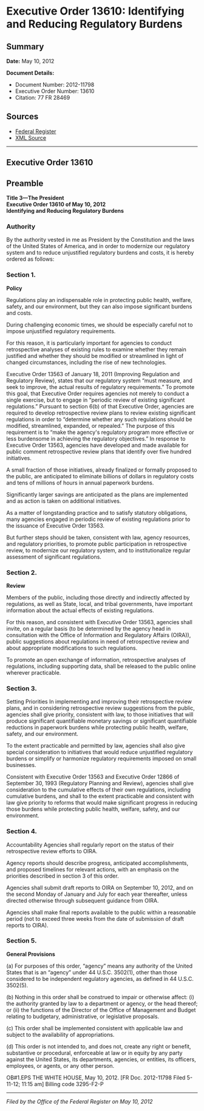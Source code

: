 # Executive Order 13610: Identifying and Reducing Regulatory Burdens

## Summary

**Date:** May 10, 2012

**Document Details:**
- Document Number: 2012-11798
- Executive Order Number: 13610
- Citation: 77 FR 28469

## Sources
- [Federal Register](https://www.federalregister.gov/documents/2012/05/14/2012-11798/identifying-and-reducing-regulatory-burdens)
- [XML Source](https://www.federalregister.gov/documents/full_text/xml/2012/05/14/2012-11798.xml)

---

## Executive Order 13610

## Preamble

**Title 3—The President**  
**Executive Order 13610 of May 10, 2012**  
**Identifying and Reducing Regulatory Burdens**

### Authority

By the authority vested in me as President by the Constitution and the laws of the United States of America, and in order to modernize our regulatory system and to reduce unjustified regulatory burdens and costs, it is hereby ordered as follows:
### Section 1.

**Policy**

Regulations play an indispensable role in protecting public health, welfare, safety, and our environment, but they can also impose significant burdens and costs.

During challenging economic times, we should be especially careful not to impose unjustified regulatory requirements.

For this reason, it is particularly important for agencies to conduct retrospective analyses of existing rules to examine whether they remain justified and whether they should be modified or streamlined in light of changed circumstances, including the rise of new technologies.

Executive Order 13563 of January 18, 2011 (Improving Regulation and Regulatory Review), states that our regulatory system “must measure, and seek to improve, the actual results of regulatory requirements.”  To promote this goal, that Executive Order requires agencies not merely to conduct a single exercise, but to engage in “periodic review of existing significant regulations.”  Pursuant to section 6(b) of that Executive Order, agencies are required to develop retrospective review plans to review existing significant regulations in order to “determine whether any such regulations should be modified, streamlined, expanded, or repealed.”  The purpose of this requirement is to “make the agency's regulatory program more effective or less burdensome in achieving the regulatory objectives.” 
In response to Executive Order 13563, agencies have developed and made available for public comment retrospective review plans that identify over five hundred initiatives.

A small fraction of those initiatives, already finalized or formally proposed to the public, are anticipated to eliminate billions of dollars in regulatory costs and tens of millions of hours in annual paperwork burdens.

Significantly larger savings are anticipated as the plans are implemented and as action is taken on additional initiatives.

As a matter of longstanding practice and to satisfy statutory obligations, many agencies engaged in periodic review of existing regulations prior to the issuance of Executive Order 13563.

But further steps should be taken, consistent with law, agency resources, and regulatory priorities, to promote public participation in retrospective review, to modernize our regulatory system, and to institutionalize regular assessment of significant regulations.
### Section 2.

**Review**

Members of the public, including those directly and indirectly affected by regulations, as well as State, local, and tribal governments, have important information about the actual effects of existing regulations.

For this reason, and consistent with Executive Order 13563, agencies shall invite, on a regular basis (to be determined by the agency head in consultation with the Office of Information and Regulatory Affairs (OIRA)), public suggestions about regulations in need of retrospective review and about appropriate modifications to such regulations.

To promote an open exchange of information, retrospective analyses of regulations, including supporting data, shall be released to the public online wherever practicable.
### Section 3.

Setting Priorities 
In implementing and improving their retrospective review plans, and in considering retrospective review suggestions from the 
public, agencies shall give priority, consistent with law, to those initiatives that will produce significant quantifiable monetary savings or significant quantifiable reductions in paperwork burdens while protecting public health, welfare, safety, and our environment.

To the extent practicable and permitted by law, agencies shall also give special consideration to initiatives that would reduce unjustified regulatory burdens or simplify or harmonize regulatory requirements imposed on small businesses.

Consistent with Executive Order 13563 and Executive Order 12866 of September 30, 1993 (Regulatory Planning and Review), agencies shall give consideration to the cumulative effects of their own regulations, including cumulative burdens, and shall to the extent practicable and consistent with law give priority to reforms that would make significant progress in reducing those burdens while protecting public health, welfare, safety, and our environment.
### Section 4.

Accountability 
Agencies shall regularly report on the status of their retrospective review efforts to OIRA.

Agency reports should describe progress, anticipated accomplishments, and proposed timelines for relevant actions, with an emphasis on the priorities described in section 3 of this order.

Agencies shall submit draft reports to OIRA on September 10, 2012, and on the second Monday of January and July for each year thereafter, unless directed otherwise through subsequent guidance from OIRA.

Agencies shall make final reports available to the public within a reasonable period (not to exceed three weeks from the date of submission of draft reports to OIRA).
### Section 5.

**General Provisions**

(a) For purposes of this order, “agency” means any authority of the United States that is an “agency” under 44 U.S.C. 3502(1), other than those considered to be independent regulatory agencies, as defined in 44 U.S.C. 3502(5).

(b) Nothing in this order shall be construed to impair or otherwise affect:
    (i) the authority granted by law to a department or agency, or the head thereof; or 
    (ii) the functions of the Director of the Office of Management and Budget relating to budgetary, administrative, or legislative proposals.

(c) This order shall be implemented consistent with applicable law and subject to the availability of appropriations.

(d) This order is not intended to, and does not, create any right or benefit, substantive or procedural, enforceable at law or in equity by any party against the United States, its departments, agencies, or entities, its officers, employees, or agents, or any other person.

OB#1.EPS
THE WHITE HOUSE,
May 10, 2012.
[FR Doc. 2012-11798
Filed 5-11-12; 11:15 am]
Billing code 3295-F2-P

---

*Filed by the Office of the Federal Register on May 10, 2012*
